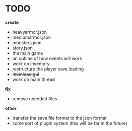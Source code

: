 # TODO

**create**

- heavyarmor.json
- mediumarmor.json
- monsters.json
- story.json
- the main game
- an outline of how events will work
- work on inventory
- restructure the player save loading
- ~~memload gui~~
- work on main thread

**fix**

- remove uneeded files

**other**

- transfer the save file format to the json format
- some sort of plugin system (this will be far in the future)
